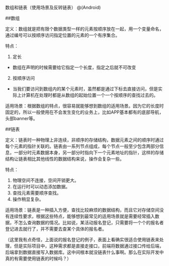 数组和链表（使用场景及反转链表）
@(Android)

##数组

定义：数组就是把有限个数据类型一样的元素按顺序放在一起，用一个变量命名，通过编号可以按顺序访问指定位置的元素的一个有序集合。

特点：

1. 定长
 - 数组在声明的时候需要给它指定一个长度，指定之后就不可改变
2. 按顺序访问
 - 当我们要访问到数组内的某个元素时，虽然都是通过下标去直接访问，但是实际上计算机在处理时都是从数组的起始位置一个一个按顺序的查找过去的。

适用场景：根据数组的特点，很容易就能够想到数组的适用场景。因为它的长度时固定的，所以一般使用在不会发生变化的业务上，比如APP基本都有的底部导航，头部banner等。


##链表

定义：链表时一种物理上非连续，非顺序的存储结构，数据元素之间的顺序时通过每个元素的指针关联的。链表由一系列节点组成，每个节点一般至少包含两部分信息，一部分时元素数据本身，另一部分时指向下一个元素地址的指针，这样的存储结构让链表相比其他线性的数据结构来说，操作会复杂一些。

特点：

1. 物理空间不连接，空间开销更大。
2. 在运行时可以动态添加数据。
3. 查找元素需要顺序查找。
4. 操作稍显复杂。

适用场景：链表是一种插入方便，查找比较麻烦的数据结构，而且它对存储空间没有连续性要求，根据这些特点，能够想到最常见的适用场景就是需要经常插入数据，不怎么查询数据的情况。比如说，某活动报名登记，只需要将一个个的报名者登记进去就行了，并不需要去查某个具体的报名者。

（这里我有点奇怪，上面说的报名登记的例子，表面上看确实很适合使用链表来处理，但是实际项目中，这种需求都是直接走接口，前端将数据通过接口传给后端，后端拿到数据直接写入数据库。这中间根本就没链表什么事啊。那么在实际开发中真的有需要使用链表的时候吗？）